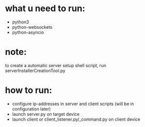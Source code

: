 # what u need to run:
- python3
- python-websockets
- python-asyncio

# note:
to create a automatic server setup shell script, run serverInstallerCreationTool.py

# how to run:
- configure ip-addresses in server and client scripts (will be in configuration later)
- launch server.py on target device
- launch client or client_listener.py/_command.py on client device
